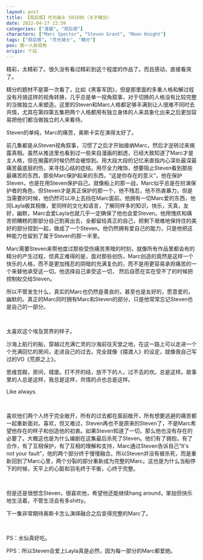 ```yaml
---
layout: post
title: 【观后感】月光骑士 S01E05（关于精分）
date: 2022-04-27 22:59
categories: ["漫威", "观后感"]
characters: ["Marc Spector", "Steven Grant", "Moon Knight"]
tags: ["观后感", "月光骑士", "精分"]
pov: 第一人称视角
origin: 个站
---
```


精彩，太精彩了。很久没有看过精彩到这个程度的作品了。而且感动，直接看哭了。

精分的题材不是第一次看了，比如《黑客军团》，但是那里面的多重人格和解过程没有月骑这样的视角转换，几乎总是单一视角叙事，对于切换的人格没有比较完整的当做独立人来塑造。这里的Steven和Marc人格都足够丰满到让人很难不同时去共情，尤其在第四第五集把两个人格都用有独立身体的人来具象化出来之后更加容易把他们都当做独立的人来看待。

Steven的单纯，Marc的痛苦，奥斯卡实在演得太好了。

前几集都是从Steven视角叙事，习惯了之后才开始接纳Marc，然后才逆转过来揭露真相。虽然从推送里也看到过一些来自漫画的剧透，已经大致知道了Marc才是主人格，但在揭露的时候仍然会被惊到。用大段大段的记忆来直指内心深处最深最痛苦最底层的伤，来寻找心结的症结。用尽全力掩饰，想要阻止Steven看到那些最痛苦的东西，那些Marc保护起来的东西，“这是你存在的意义”，他在保护Steven，也是在用Steven保护自己。就像船上的那一战，Marc似乎总是在扮演保护者的角色，但Steven才是真正保护的那一个，他不残忍，他不热衷暴力，但是当需要的时候，他仍然可以冲上去挡在Marc面前。他拥有一切Marc爱的东西，他同Layla极其相像，爱同样的文化和语言，了解同样多的知识，快乐，天真，友好，幽默，Marc会爱Layla也就几乎一定确保了他也会爱Steven。他用愧疚和痛苦把糟糕的那部分自己割离出去，全都留给真正的自己，把剩下艰难地保持住的美好的部分捏到一起，做成了一个Steven。他仍然拥有爱自己的能力，只是他把这种能力也留到了属于Steven的那一半里。

Marc需要Steven来帮他度过那些受伤痛苦黑暗的时刻，就像所有作品里都会有的精分的产生过程，但真正难得的是，面对那些创伤，Marc创造的竟然是这样一个快乐的人格，而不是更加残忍的阴暗的充满复仇的，而不是用更容易承担痛苦的一个来替他承受这一切。他选择自己承受这一切， 然后自愿在实在受不了的时候把控制权交给Steven。

所以不管发生什么，真实的Marc也仍然是善良的，甚至也是友好的，愿意爱的，幽默的。真正的Marc同时拥有Marc和Steven的部分，只是他常常忘记Steven也是自己的一部分。

<br>

太喜欢这个埃及冥界的样子。

沙海上航行的船，穿越过充满亡灵的沙海前往天堂之地，在这一路上可以走进一个个充满回忆的房间，走进自己的过去。完全就像《摆渡人》的设定，就像我自己写过的VO《荒原之上》。

思维宫殿，房间，城堡。打不开的结，放不下的人，过不去的坎。总是这样。故事里的人总是这样，我总是这样，共情的点也总是这样。

Like always.

<br>

喜欢他们两个人终于完全敞开，所有的过去都在面前敞开，所有想要逃避的痛苦都一起重新面对。喜欢，但又难过，Steven再也不是原来的Steven了，不是Marc希望他存在的样子和创造他的初衷。如果Steven知道了一切，那么他也没有存在的必要了。大概这也是为什么编剧在这集最后杀死了Steven。他们有了拥抱，有了合作，有了互相保护，有了互相的理解和支持，Marc通过Steven告诉自己“it's not your fault”，他的两个部分终于慢慢融合。所以Steven并没有被杀死，而是重新回到了Marc心里，两个分裂的部分重新成为完整的Marc。这也是为什么当船停下的时候，天平上的心脏和羽毛终于平衡，心终于完整。

<br>

但是还是很想念Steven，很喜欢他，希望他还能继续hang around，笨拙但快乐地生活着，不管生活会有多shitty。

下一集非常期待奥斯卡怎么演绎融合之后变得完整的Marc了。

<br>

PS：水仙真好吃。

PPS：所以Steven会爱上Layla真是必然，因为每一部分的Marc都爱她。
